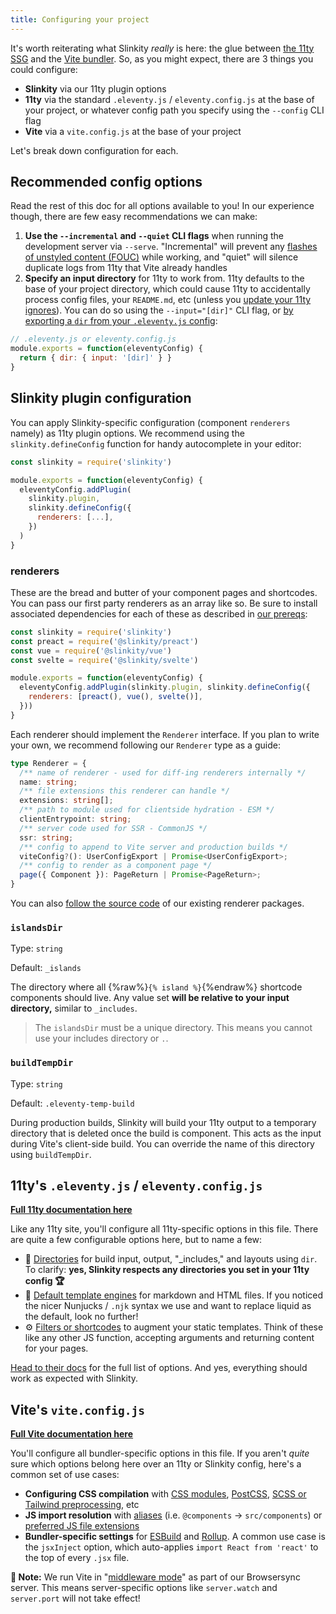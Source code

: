 ```yaml
---
title: Configuring your project
---
```


It's worth reiterating what Slinkity _really_ is here: the glue between [the 11ty SSG](https://www.11ty.dev/) and the [Vite bundler](https://vitejs.dev/). So, as you might expect, there are 3 things you could configure:

- **Slinkity** via our 11ty plugin options
- **11ty** via the standard `.eleventy.js` / `eleventy.config.js` at the base of your project, or whatever config path you specify using the `--config` CLI flag
- **Vite** via a `vite.config.js` at the base of your project

Let's break down configuration for each.

## Recommended config options

Read the rest of this doc for all options available to you! In our experience though, there are few easy recommendations we can make:

1. **Use the `--incremental` and `--quiet` CLI flags** when running the development server via `--serve`. "Incremental" will prevent any [flashes of unstyled content (FOUC)](https://webkit.org/blog/66/the-fouc-problem/#:~:text=FOUC%20stands%20for%20Flash%20of,having%20any%20style%20information%20yet.&text=When%20a%20browser%20loads%20a,file%20from%20the%20Web%20site.) while working, and "quiet" will silence duplicate logs from 11ty that Vite already handles
2. **Specify an input directory** for 11ty to work from. 11ty defaults to the base of your project directory, which could cause 11ty to accidentally process config files, your `README.md`, etc (unless you [update your 11ty ignores](https://www.11ty.dev/docs/ignores/)). You can do so using the `--input="[dir]"` CLI flag, or [by exporting a `dir` from your `.eleventy.js` config](https://www.11ty.dev/docs/config/):

```js
// .eleventy.js or eleventy.config.js
module.exports = function(eleventyConfig) {
  return { dir: { input: '[dir]' } }
}
```

## Slinkity plugin configuration

You can apply Slinkity-specific configuration (component `renderers` namely) as 11ty plugin options. We recommend using the `slinkity.defineConfig` function for handy autocomplete in your editor:

```js
const slinkity = require('slinkity')

module.exports = function(eleventyConfig) {
  eleventyConfig.addPlugin(
    slinkity.plugin,
    slinkity.defineConfig({
      renderers: [...],
    })
  )
}
```

### renderers

These are the bread and butter of your component pages and shortcodes. You can pass our first party renderers as an array like so. Be sure to install associated dependencies for each of these as described in [our prereqs](/docs/component-shortcodes#prerequisites): 

```js
const slinkity = require('slinkity')
const preact = require('@slinkity/preact')
const vue = require('@slinkity/vue')
const svelte = require('@slinkity/svelte')

module.exports = function(eleventyConfig) {
  eleventyConfig.addPlugin(slinkity.plugin, slinkity.defineConfig({
    renderers: [preact(), vue(), svelte()],
  }))
}
```

Each renderer should implement the `Renderer` interface. If you plan to write your own, we recommend following our `Renderer` type as a guide:

```ts
type Renderer = {
  /** name of renderer - used for diff-ing renderers internally */
  name: string;
  /** file extensions this renderer can handle */
  extensions: string[];
  /** path to module used for clientside hydration - ESM */
  clientEntrypoint: string;
  /** server code used for SSR - CommonJS */
  ssr: string;
  /** config to append to Vite server and production builds */
  viteConfig?(): UserConfigExport | Promise<UserConfigExport>;
  /** config to render as a component page */
  page({ Component }): PageReturn | Promise<PageReturn>;
}
```

You can also [follow the source code](https://github.com/slinkity/slinkity/tree/main/packages) of our existing renderer packages.

### `islandsDir`

Type: `string`

Default: `_islands`

The directory where all {%raw%}`{% island %}`{%endraw%} shortcode components should live. Any value set **will be relative to your input directory,** similar to `_includes`.

> The `islandsDir` must be a unique directory. This means you cannot use your includes directory or `.`.

### `buildTempDir`

Type: `string`

Default: `.eleventy-temp-build`

During production builds, Slinkity will build your 11ty output to a temporary directory that is deleted once the build is component. This acts as the input during Vite's client-side build. You can override the name of this directory using `buildTempDir`.

## 11ty's `.eleventy.js` / `eleventy.config.js`

**[Full 11ty documentation here](https://www.11ty.dev/docs/config/)**

Like any 11ty site, you'll configure all 11ty-specific options in this file. There are quite a few configurable options here, but to name a few:

- 📁 [Directories](https://www.11ty.dev/docs/config/#input-directory) for build input, output, "_includes," and layouts using `dir`. To clarify: **yes, Slinkity respects any directories you set in your 11ty config 🏆**
- 🚒 [Default template engines](https://www.11ty.dev/docs/config/#default-template-engine-for-markdown-files) for markdown and HTML files. If you noticed the nicer Nunjucks / `.njk` syntax we use and want to replace liquid as the default, look no further!
- ⚙️ [Filters or shortcodes](https://www.11ty.dev/docs/filters/) to augment your static templates. Think of these like any other JS function, accepting arguments and returning content for your pages.

[Head to their docs](https://www.11ty.dev/docs/config/#default-template-engine-for-markdown-files) for the full list of options. And yes, everything should work as expected with Slinkity.

## Vite's `vite.config.js`

**[Full Vite documentation here](https://vitejs.dev/config/)**

You'll configure all bundler-specific options in this file. If you aren't _quite_ sure which options belong here over an 11ty or Slinkity config, here's a common set of use cases:

- **Configuring CSS compilation** with [CSS modules](https://vitejs.dev/config/#css-modules), [PostCSS](https://vitejs.dev/config/#css-postcss), [SCSS or Tailwind preprocessing](https://vitejs.dev/config/#css-preprocessoroptions), etc
- **JS import resolution** with [aliases](https://vitejs.dev/config/#resolve-alias) (i.e. `@components` -> `src/components`) or [preferred JS file extensions](https://vitejs.dev/config/#resolve-extensions)
- **Bundler-specific settings** for [ESBuild](https://vitejs.dev/config/#esbuild) and [Rollup](https://vitejs.dev/config/#build-rollupoptions). A common use case is the `jsxInject` option, which auto-applies `import React from 'react'` to the top of every `.jsx` file.

**🚨 Note:** We run Vite in "[middleware mode](https://vitejs.dev/guide/ssr.html#setting-up-the-dev-server)" as part of our Browsersync server. This means server-specific options like `server.watch` and `server.port` will not take effect! 

